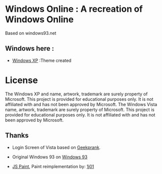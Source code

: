 # Windows Online : A recreation of Windows Online
Based on windows93.net

## Windows here :
- [Windows XP](https://sakinawak.github.io/WinVista/v1/index.html) :Theme created
# License
The Windows XP and name, artwork, trademark are surely property of Microsoft. This project is provided for educational purposes only. It is not affiliated with and has not been approved by Microsoft.
The Windows Vista name, artwork, trademark are surely property of Microsoft. This project is provided for educational purposes only. It is not affiliated with and has not been approved by Microsoft.

## Thanks

- Login Screen of Vista based on [Geekprank](https://geekprank.com/win7-update/).

- Original Windows 93 on [Windows 93](http://v0.windows93.net/)

- [JS Paint](https://github.com/1j01/jspaint), Paint reimplementation by: [1j01](https://github.com/1j01)
